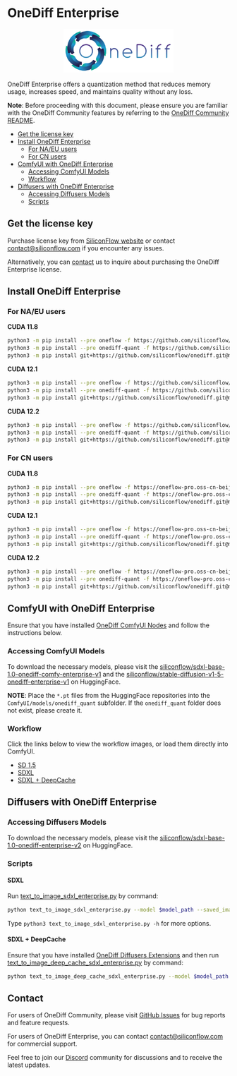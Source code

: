 # OneDiff Enterprise

<p align="center">
<img src="imgs/onediff_logo.png" height="100">
</p>

OneDiff Enterprise offers a quantization method that reduces memory usage, increases speed, and maintains quality without any loss.

**Note**: Before proceeding with this document, please ensure you are familiar with the OneDiff Community features by referring to the [OneDiff Community README](./README.md).

- [Get the license key](#get-the-license-key)
- [Install OneDiff Enterprise](#install-onediff-enterprise)
    - [For NA/EU users](#for-naeu-users)
    - [For CN users](#for-cn-users)
- [ComfyUI with OneDiff Enterprise](#comfyui-with-onediff-enterprise)
    - [Accessing ComfyUI Models](#accessing-comfyui-models)
    - [Workflow](#workflow)
- [Diffusers with OneDiff Enterprise](#diffusers-with-onediff-enterprise)
    - [Accessing Diffusers Models](#accessing-diffusers-models)
    - [Scripts](#scripts)


## Get the license key

Purchase license key from [SiliconFlow website](https://www.siliconflow.com/onediff.html) or contact contact@siliconflow.com if you encounter any issues.

Alternatively, you can [contact](#contact) us to inquire about purchasing the OneDiff Enterprise license.

## Install OneDiff Enterprise

### For NA/EU users

**CUDA 11.8**

```bash
python3 -m pip install --pre oneflow -f https://github.com/siliconflow/oneflow_releases/releases/expanded_assets/enterprise_cu118 && \
python3 -m pip install --pre onediff-quant -f https://github.com/siliconflow/onediff_releases/releases/expanded_assets/enterprise && \
python3 -m pip install git+https://github.com/siliconflow/onediff.git@main#egg=onediff
```

**CUDA 12.1**

```bash
python3 -m pip install --pre oneflow -f https://github.com/siliconflow/oneflow_releases/releases/expanded_assets/enterprise_cu121 && \
python3 -m pip install --pre onediff-quant -f https://github.com/siliconflow/onediff_releases/releases/expanded_assets/enterprise && \
python3 -m pip install git+https://github.com/siliconflow/onediff.git@main#egg=onediff
```

**CUDA 12.2**

```bash
python3 -m pip install --pre oneflow -f https://github.com/siliconflow/oneflow_releases/releases/expanded_assets/enterprise_cu122 && \
python3 -m pip install --pre onediff-quant -f https://github.com/siliconflow/onediff_releases/releases/expanded_assets/enterprise && \
python3 -m pip install git+https://github.com/siliconflow/onediff.git@main#egg=onediff
```

### For CN users

**CUDA 11.8**

```bash
python3 -m pip install --pre oneflow -f https://oneflow-pro.oss-cn-beijing.aliyuncs.com/branch/main/cu118/ && \
python3 -m pip install --pre onediff-quant -f https://oneflow-pro.oss-cn-beijing.aliyuncs.com/onediff-quant/ && \
python3 -m pip install git+https://github.com/siliconflow/onediff.git@main#egg=onediff
```

**CUDA 12.1**

```bash
python3 -m pip install --pre oneflow -f https://oneflow-pro.oss-cn-beijing.aliyuncs.com/branch/main/cu121/ && \
python3 -m pip install --pre onediff-quant -f https://oneflow-pro.oss-cn-beijing.aliyuncs.com/onediff-quant/ \
python3 -m pip install git+https://github.com/siliconflow/onediff.git@main#egg=onediff
```

**CUDA 12.2**

```bash
python3 -m pip install --pre oneflow -f https://oneflow-pro.oss-cn-beijing.aliyuncs.com/branch/main/cu122/ && \
python3 -m pip install --pre onediff-quant -f https://oneflow-pro.oss-cn-beijing.aliyuncs.com/onediff-quant/ && \
python3 -m pip install git+https://github.com/siliconflow/onediff.git@main#egg=onediff
```

## ComfyUI with OneDiff Enterprise

Ensure that you have installed [OneDiff ComfyUI Nodes](onediff_comfy_nodes/README.md#setup-enterprise-edition) and follow the instructions below.

### Accessing ComfyUI Models

To download the necessary models, please visit the [siliconflow/sdxl-base-1.0-onediff-comfy-enterprise-v1](https://huggingface.co/siliconflow/sdxl-base-1.0-onediff-comfy-enterprise-v1/tree/main) and the [siliconflow/stable-diffusion-v1-5-onediff-enterprise-v1](https://huggingface.co/siliconflow/stable-diffusion-v1-5-onediff-comfy-enterprise-v1/tree/main) on HuggingFace.

**NOTE**: Place the `*.pt` files from the HuggingFace repositories into the `ComfyUI/models/onediff_quant` subfolder. If the `onediff_quant` folder does not exist, please create it.

### Workflow

Click the links below to view the workflow images, or load them directly into ComfyUI.

- [SD 1.5](https://huggingface.co/siliconflow/stable-diffusion-v1-5-onediff-enterprise-v1/blob/main/comfyui_screenshots/onediff_quant_advanced.png)
- [SDXL](https://huggingface.co/siliconflow/sdxl-base-1.0-onediff-comfy-enterprise-v1/blob/main/onediff_quant_base.png)
- [SDXL + DeepCache](https://huggingface.co/siliconflow/sdxl-base-1.0-onediff-comfy-enterprise-v1/blob/main/onediff_quant_deepcache.png)

## Diffusers with OneDiff Enterprise

### Accessing Diffusers Models

To download the necessary models, please visit the [siliconflow/sdxl-base-1.0-onediff-enterprise-v2](https://huggingface.co/siliconflow/sdxl-base-1.0-onediff-enterprise-v2/tree/main) on HuggingFace.

### Scripts

#### SDXL

Run [text_to_image_sdxl_enterprise.py](examples/text_to_image_sdxl_enterprise.py) by command:

```bash
python text_to_image_sdxl_enterprise.py --model $model_path --saved_image output_sdxl.png
```

Type `python3 text_to_image_sdxl_enterprise.py -h` for more options.

#### SDXL + DeepCache

Ensure that you have installed [OneDiff Diffusers Extensions](onediff_diffusers_extensions/README.md#install-and-setup) and then run [text_to_image_deep_cache_sdxl_enterprise.py](examples/text_to_image_deep_cache_sdxl_enterprise.py) by command:

```bash
python text_to_image_deep_cache_sdxl_enterprise.py --model $model_path --saved_image output_deepcache.png
```


## Contact

For users of OneDiff Community, please visit [GitHub Issues](https://github.com/siliconflow/onediff/issues) for bug reports and feature requests.

For users of OneDiff Enterprise, you can contact contact@siliconflow.com for commercial support.

Feel free to join our [Discord](https://discord.gg/RKJTjZMcPQ) community for discussions and to receive the latest updates.
